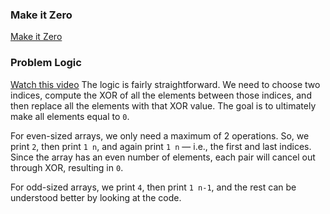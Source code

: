 ### Make it Zero
[Make it Zero](https://codeforces.com/problemset/problem/1869/A)

### Problem Logic
[Watch this video](https://youtu.be/947A8pHcqvs)
The logic is fairly straightforward. We need to choose two indices, compute the XOR of all the elements between those indices, and then replace all the elements with that XOR value. The goal is to ultimately make all elements equal to `0`.

For even-sized arrays, we only need a maximum of 2 operations. So, we print `2`, then print `1 n`, and again print `1 n` — i.e., the first and last indices. Since the array has an even number of elements, each pair will cancel out through XOR, resulting in `0`.

For odd-sized arrays, we print `4`, then print `1 n-1`, and the rest can be understood better by looking at the code.